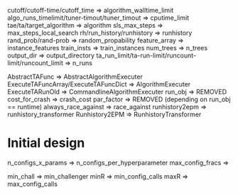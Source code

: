 

cutoff/cutoff-time/cutoff_time => algorithm_walltime_limit
algo_runs_timelimit/tuner-timout/tuner_timout => cputime_limit
tae/ta/target_algorithm => algorithm
sls_max_steps => max_steps_local_search
rh/run_history/runhistory => runhistory
rand_prob/rand-prob => random_propability
feature_array => instance_features
train_insts => train_instances
num_trees => n_trees
output_dir => output_directory
ta_run_limit/ta-run-limit/runcount-limit/runcount_limit => n_runs


AbstractTAFunc => AbstractAlgorithmExecuter
ExecuteTAFuncArray/ExecuteTAFuncDict => AlgorithmExecuter
ExecuteTARunOld => CommandlineAlgorithmExecuter
run_obj => REMOVED
cost_for_crash => crash_cost
par_factor => REMOVED (depending on run_obj == runtime)
always_race_against => race_against
runhistory2epm => runhistory_transformer
Runhistory2EPM => RunhistoryTransformer

# Initial design
n_configs_x_params => n_configs_per_hyperparameter
max_config_fracs => 

min_chall => min_challenger
minR => min_config_calls
maxR => max_config_calls